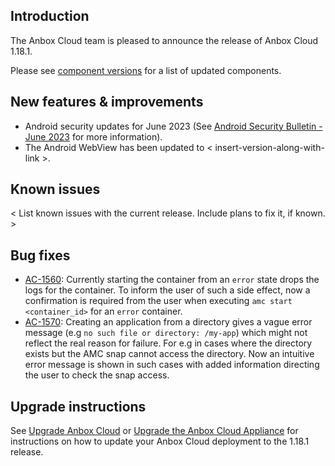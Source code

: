 ## Introduction
The Anbox Cloud team is pleased to announce the release of Anbox Cloud 1.18.1.

Please see [component versions](https://anbox-cloud.io/docs/component-versions) for a list of updated components.

## New features & improvements
* Android security updates for June 2023 (See [Android Security Bulletin - June 2023](tbd) for more information).
* The Android WebView has been updated to < insert-version-along-with-link >.

## Known issues

< List known issues with the current release. Include plans to fix it, if known. >

## Bug fixes

- [AC-1560](https://warthogs.atlassian.net/browse/AC-1560):
  Currently starting the container from an `error` state drops the logs for the container. To inform the user of such a side effect, now a confirmation is required from the user when executing `amc start <container_id>` for an `error` container.
- [AC-1570](https://warthogs.atlassian.net/browse/AC-1570): 
  Creating an application from a directory gives a vague error message (e.g `no such file or directory: /my-app`) which might not reflect the real reason for failure. For e.g in cases where the directory exists but the AMC snap cannot access the directory. Now an intuitive error message is shown in such cases with added information directing the user to check the snap access.

## Upgrade instructions

See [Upgrade Anbox Cloud](https://anbox-cloud.io/docs/howto/update/upgrade-anbox) or [Upgrade the Anbox Cloud Appliance](https://anbox-cloud.io/docs/howto/update/upgrade-appliance) for instructions on how to update your Anbox Cloud deployment to the 1.18.1 release.
